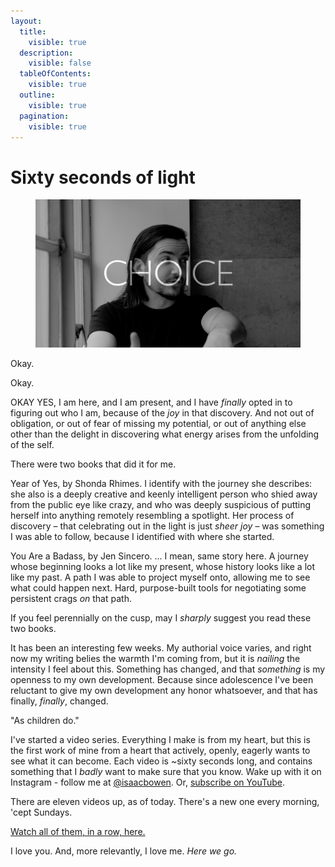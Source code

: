 ```yaml
---
layout:
  title:
    visible: true
  description:
    visible: false
  tableOfContents:
    visible: true
  outline:
    visible: true
  pagination:
    visible: true
---
```


# Sixty seconds of light

<figure><img src="../.gitbook/assets/image-asset (1).png" alt=""><figcaption></figcaption></figure>

Okay.

Okay.

OKAY YES, I am here, and I am present, and I have _finally_ opted in to figuring out who I am, because of the _joy_ in that discovery. And not out of obligation, or out of fear of missing my potential, or out of anything else other than the delight in discovering what energy arises from the unfolding of the self.

There were two books that did it for me.

Year of Yes, by Shonda Rhimes. I identify with the journey she describes: she also is a deeply creative and keenly intelligent person who shied away from the public eye like crazy, and who was deeply suspicious of putting herself into anything remotely resembling a spotlight. Her process of discovery – that celebrating out in the light is just _sheer joy_ – was something I was able to follow, because I identified with where she started.

You Are a Badass, by Jen Sincero. ... I mean, same story here. A journey whose beginning looks a lot like my present, whose history looks like a lot like my past. A path I was able to project myself onto, allowing me to see what could happen next. Hard, purpose-built tools for negotiating some persistent crags _on_ that path.

If you feel perennially on the cusp, may I _sharply_ suggest you read these two books.

It has been an interesting few weeks. My authorial voice varies, and right now my writing belies the warmth I'm coming from, but it is _nailing_ the intensity I feel about this. Something has changed, and that _something_ is my openness to my own development. Because since adolescence I've been reluctant to give my own development any honor whatsoever, and that has finally, _finally_, changed.

"As children do."

I've started a video series. Everything I make is from my heart, but this is the first work of mine from a heart that actively, openly, eagerly wants to see what it can become. Each video is \~sixty seconds long, and contains something that I _badly_ want to make sure that you know. Wake up with it on Instagram - follow me at [@isaacbowen](https://www.instagram.com/isaacbowen/). Or, [subscribe on YouTube](https://www.youtube.com/channel/UCba1OBRp8oRX75jCMostsaw).

There are eleven videos up, as of today. There's a new one every morning, 'cept Sundays.

[Watch all of them, in a row, here.](https://www.youtube.com/watch?v=iRIJyuwLaPQ\&list=PL7Rfo9oMsPZCKsLDFGY7MlsEeGhKU1mzi)

I love you. And, more relevantly, I love me. _Here we go._
